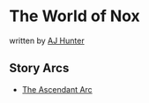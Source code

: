 # The World of Nox

written by [AJ Hunter](aj-hunter)

## Story Arcs

* [The Ascendant Arc](stories/the-ascendanat-arc)
